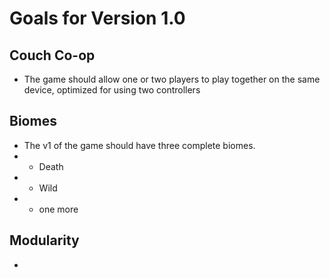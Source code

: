 # Goals for Version 1.0

## Couch Co-op

- The game should allow one or two players to play together on the same device, optimized for using two controllers

## Biomes

- The v1 of the game should have three complete biomes.
- - Death
- - Wild
- - one more

## Modularity

-
